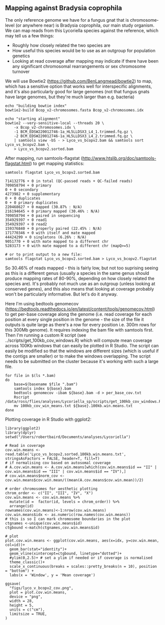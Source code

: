 ## Mapping against Bradysia coprophila

The only reference genome we have for a fungus gnat that is chromosome-level (or anywhere near) is Bradysia coprophila, our main study organism. We can map reads from this Lycoriella species against the reference, which may tell us a few things:
- Roughly how closely related the two species are
- How useful this species would be to use as an outgroup for population genetics
- Looking at read coverage after mapping may indicate if there have been any significant chromosomal rearrangements or sex chromosome turnover

We will use Bowtie2 (https://github.com/BenLangmead/bowtie2) to map, which has a sensitive option that works well for interspecific alignments, and it's also particularly good for large genomes (not that fungus gnats have large genomes, but they're much larger than e.g. bacteria)

```
echo "building bowtie index"
bowtie2-build Bcop_v2-chromosomes.fasta Bcop_v2-chromosomes.idx

echo "starting alignment"
bowtie2 --very-sensitive-local --threads 20 \
	-x Bcop_v2-chromosomes.idx \
	-1 BCM_EDSW220012746-1a_HL5LLDSX3_L4_1.trimmed.fq.gz \
	-2 BCM_EDSW220012746-1a_HL5LLDSX3_L4_2.trimmed.fq.gz \
	| samtools view -bS - > Lyco_vs_bcopv2.bam && samtools sort Lyco_vs_bcopv2.bam \
	> Lyco_vs_bcopv2.sorted.bam
```

After mapping, run samtools-flagstat (http://www.htslib.org/doc/samtools-flagstat.html) to get mapping statistics:

```
samtools flagstat Lyco_vs_bcopv2.sorted.bam

714132776 + 0 in total (QC-passed reads + QC-failed reads)
709858794 + 0 primary
0 + 0 secondary
4273982 + 0 supplementary
0 + 0 duplicates
0 + 0 primary duplicates
220468627 + 0 mapped (30.87% : N/A)
216194645 + 0 primary mapped (30.46% : N/A)
709858794 + 0 paired in sequencing
354929397 + 0 read1
354929397 + 0 read2
159376840 + 0 properly paired (22.45% : N/A)
171770346 + 0 with itself and mate mapped
44424299 + 0 singletons (6.26% : N/A)
9051770 + 0 with mate mapped to a different chr
5283173 + 0 with mate mapped to a different chr (mapQ>=5)

# or to print output to a new file:
samtools flagstat Lyco_vs_bcopv2.sorted.bam > Lyco_vs_bcopv2.flagstat
```

So 30.46% of reads mapped - this is fairly low, but not too suprising seeing as this is a different genus (usually a species in the same genus should produce mapping rates of 80-90%, depending on how closely related the species are). It's probably not much use as an outgroup (unless looking at conserved genes), and this also means that looking at coverage probably won't be particularly informative. But let's do it anyway.

Here I'm using bedtools genomecov (https://bedtools.readthedocs.io/en/latest/content/tools/genomecov.html) to get per-base coverage along the genome (i.e. read coverage for each position at every single position in the genome - the size of the file it outputs is quite large as there's a row for every position i.e. 300m rows for this 300Mb genome). It requires indexing the bam file with samtools first. Then I'm running a custom R script (see ../scripts/get_100kb_cov_windows.R) which will compute mean coverage across 100Kb windows that can easily be plotted in R Studio. The script can easily be modified so that the windows are different sizes (which is useful if the contigs are smaller) or to make the windows overlapping. The script needs to be submitted on the cluster because it's working with such a large file.

```
for file in $(ls *.bam)
do
	base=$(basename $file ".bam")
	samtools index ${base}.bam
	bedtools genomecov -ibam ${base}.bam -d > per_base_cov.txt
	Rscript /data/ross/flies/analyses/Lycoriella_sp/scripts/get_100kb_cov_windows.R
	mv 100kb_cov_win_means.txt ${base}.100kb.win.means.txt
done
```

Plotting coverage in R Studio with ggplot2:

```
library(ggplot2)
library(dplyr)
setwd("/Users/robertbaird/Documents/analyses/Lycoriella")

# Read in coverage
cov.win.means <- read.table('Lyco_vs_bcopv2.sorted.100kb.win.means.txt', stringsAsFactors = FALSE, header=T, fill=T)
# if normalising cov based on autosomal coverage
# A.cov.win.means <- A.cov.win.means[which(cov.win.means$id == "II" | cov.win.means$id == "III" | cov.win.means$id == "IV"),]
# cov.win.means$norm_cov <- cov.win.means$cov.win.mean/((mean(A.cov.means$cov.win.mean))/2)

# order chromosomes for aesthetic plotting
chrom_order <- c("II", "III", "IV", "X")
cov.win.means <- cov.win.means %>%
  mutate(id =  factor(id, levels = chrom_order)) %>%
  arrange(id)
rownames(cov.win.means)<-1:nrow(cov.win.means)
cov.win.means$idx <- as.numeric(row.names(cov.win.means))
# this is so I can mark chromosome boundaries in the plot
ctgnames <-unique(cov.win.means$id)
ctgbound <-match(ctgnames,cov.win.means$id)

# plot
plot.cov.win.means <- ggplot(cov.win.means, aes(x=idx, y=cov.win.mean, col=id))+
  geom_bar(stat="identity")+
  geom_vline(xintercept=ctgbound, linetype="dotted")+
  #ylim(0,2.5)+ # set a ylim if needed or if coverage is normalised
  theme_classic()+
  scale_x_continuous(breaks = scales::pretty_breaks(n = 10), position = "bottom") +
  labs(x = 'Window', y = 'Mean coverage')

ggsave(
  "figs/lyco_v_bcopv2_cov.png",
  plot = plot.cov.win.means,
  device = "png",
  width = 28,
  height = 5,
  units = c("cm"),
  limitsize = TRUE,
)
```
